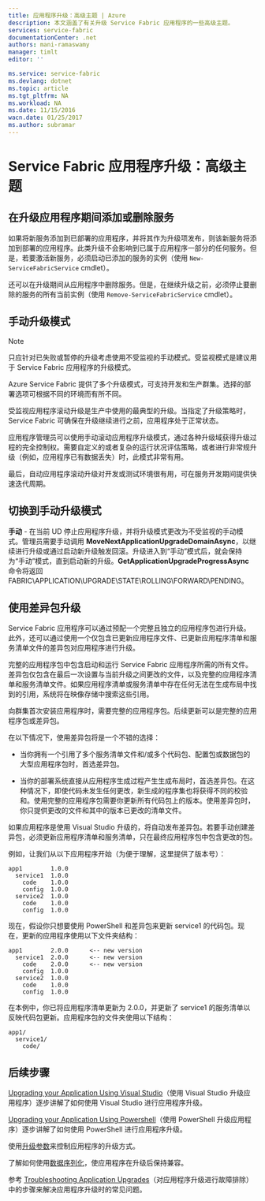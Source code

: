 ```yaml
---
title: 应用程序升级：高级主题 | Azure
description: 本文涵盖了有关升级 Service Fabric 应用程序的一些高级主题。
services: service-fabric
documentationCenter: .net
authors: mani-ramaswamy
manager: timlt
editor: ''

ms.service: service-fabric
ms.devlang: dotnet
ms.topic: article
ms.tgt_pltfrm: NA
ms.workload: NA
ms.date: 11/15/2016
wacn.date: 01/25/2017
ms.author: subramar
---
```


# Service Fabric 应用程序升级：高级主题
## 在升级应用程序期间添加或删除服务
如果将新服务添加到已部署的应用程序，并将其作为升级项发布，则该新服务将添加到部署的应用程序。此类升级不会影响到已属于应用程序一部分的任何服务。但是，若要激活新服务，必须启动已添加的服务的实例（使用 `New-ServiceFabricService` cmdlet）。

还可以在升级期间从应用程序中删除服务。但是，在继续升级之前，必须停止要删除的服务的所有当前实例（使用 `Remove-ServiceFabricService` cmdlet）。

## 手动升级模式

> [!NOTE]
>  只应针对已失败或暂停的升级考虑使用不受监视的手动模式。受监视模式是建议用于 Service Fabric 应用程序的升级模式。

Azure Service Fabric 提供了多个升级模式，可支持开发和生产群集。选择的部署选项可根据不同的环境而有所不同。

受监视应用程序滚动升级是生产中使用的最典型的升级。当指定了升级策略时，Service Fabric 可确保在升级继续进行之前，应用程序处于正常状态。

 应用程序管理员可以使用手动滚动应用程序升级模式，通过各种升级域获得升级过程的完全控制权。需要自定义的或者复杂的运行状况评估策略，或者进行非常规升级（例如，应用程序已有数据丢失）时，此模式非常有用。

最后，自动应用程序滚动升级对开发或测试环境很有用，可在服务开发期间提供快速迭代周期。

## 切换到手动升级模式
**手动** - 在当前 UD 停止应用程序升级，并将升级模式更改为不受监视的手动模式。管理员需要手动调用 **MoveNextApplicationUpgradeDomainAsync**，以继续进行升级或通过启动新升级触发回滚。升级进入到“手动”模式后，就会保持为“手动”模式，直到启动新的升级。**GetApplicationUpgradeProgressAsync** 命令将返回 FABRIC\\APPLICATION\\UPGRADE\\STATE\\ROLLING\\FORWARD\\PENDING。

## 使用差异包升级
Service Fabric 应用程序可以通过预配一个完整且独立的应用程序包进行升级。此外，还可以通过使用一个仅包含已更新应用程序文件、已更新应用程序清单和服务清单文件的差异包对应用程序进行升级。

完整的应用程序包中包含启动和运行 Service Fabric 应用程序所需的所有文件。差异包仅包含在最后一次设置与当前升级之间更改的文件，以及完整的应用程序清单和服务清单文件。如果应用程序清单或服务清单中存在任何无法在生成布局中找到的引用，系统将在映像存储中搜索这些引用。

向群集首次安装应用程序时，需要完整的应用程序包。后续更新可以是完整的应用程序包或差异包。

在以下情况下，使用差异包将是一个不错的选择：

* 当你拥有一个引用了多个服务清单文件和/或多个代码包、配置包或数据包的大型应用程序包时，首选差异包。

* 当你的部署系统直接从应用程序生成过程产生生成布局时，首选差异包。在这种情况下，即使代码未发生任何更改，新生成的程序集也将获得不同的校验和。使用完整的应用程序包需要你更新所有代码包上的版本。使用差异包时，你只提供更改的文件和其中的版本已更改的清单文件。

如果应用程序是使用 Visual Studio 升级的，将自动发布差异包。若要手动创建差异包，必须更新应用程序清单和服务清单，只在最终应用程序包中包含更改的包。

例如，让我们从以下应用程序开始（为便于理解，这里提供了版本号）：

```
app1       	1.0.0
  service1 	1.0.0
    code   	1.0.0
    config 	1.0.0
  service2 	1.0.0
    code   	1.0.0
    config 	1.0.0
```

现在，假设你只想要使用 PowerShell 和差异包来更新 service1 的代码包。现在，更新的应用程序使用以下文件夹结构：

```
app1       	2.0.0      <-- new version
  service1 	2.0.0      <-- new version
    code   	2.0.0      <-- new version
    config 	1.0.0
  service2 	1.0.0
    code   	1.0.0
    config 	1.0.0
```

在本例中，你已将应用程序清单更新为 2.0.0，并更新了 service1 的服务清单以反映代码包更新。应用程序包的文件夹使用以下结构：

```
app1/
  service1/
    code/
```

## 后续步骤

[Upgrading your Application Using Visual Studio](./service-fabric-application-upgrade-tutorial.md)（使用 Visual Studio 升级应用程序）逐步讲解了如何使用 Visual Studio 进行应用程序升级。

[Upgrading your Application Using Powershell](./service-fabric-application-upgrade-tutorial-powershell.md)（使用 PowerShell 升级应用程序）逐步讲解了如何使用 PowerShell 进行应用程序升级。

使用[升级参数](./service-fabric-application-upgrade-parameters.md)来控制应用程序的升级方式。

了解如何使用[数据序列化](./service-fabric-application-upgrade-data-serialization.md)，使应用程序在升级后保持兼容。

参考 [Troubleshooting Application Upgrades](./service-fabric-application-upgrade-troubleshooting.md)（对应用程序升级进行故障排除）中的步骤来解决应用程序升级时的常见问题。

<!---HONumber=Mooncake_Quality_Review_0125_2017-->